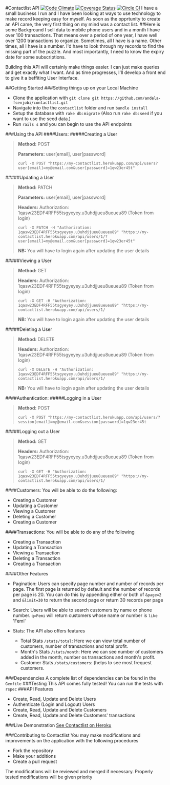 #Contactlist API [![Code Climate](https://codeclimate.com/github/andela-fsenjobi/contactlist/badges/gpa.svg)](https://codeclimate.com/github/andela-fsenjobi/contactlist) [![Coverage Status](https://coveralls.io/repos/github/andela-fsenjobi/contactlist/badge.svg?branch=master)](https://coveralls.io/github/andela-fsenjobi/contactlist?branch=master) [![Circle CI](https://circleci.com/gh/andela-fsenjobi/contactlist.svg?style=svg)](https://circleci.com/gh/andela-fsenjobi/contactlist)
I have a small business I run and I have been looking at ways to use technology to make record keeping easy for myself. As soon as the opprtunity to create an API came, the very first thing on my mind was a contact list.
##Here is some Background
I sell data to mobile phone users and in a month I have over 100 transactions. That means over a period of one year, I have well over 1200 transactions to organize. Sometimes, all I have is a name. Other times, all I have is a number. I'd have to look through my records to find the missing part of the puzzle. And most importantly, I need to know the expiry date for some subscriptions.

Building this API will certainly make things easier. I can just make queries and get exactly what I want. And as time progresses, I'll develop a front end to give it a beffiting User Interface.

##Getting Started
###Setting things up on your Local Machine

* Clone the application with `git clone git https://github.com/andela-fsenjobi/contactlist.git`
* Navigate into the the `contactlist` folder and run `bundle install`
* Setup the database with `rake db:migrate` (Also run `rake db:seed` if you want to use the seed data.)
* Run `rails s` and you can begin to use the API endpoints

###Using the API
####Users:
#####Creating a User
>**Method:** POST
>
>**Parameters:** user[email], user[password]
>
>`curl -X POST "https://my-contactlist.herokuapp.com/api/users?user[email]=my@email.com&user[password]=1qw23er45t"`

#####Updating a User
>**Method:** PATCH
>
>**Parameters:** user[email], user[password]
>
>**Headers:** Authorization: 1qasw23EDF4RFF55tsgyeyey.u3uhdjjueu8ueueu89 (Token from login)
>
>`curl -X PATCH -H "Authorization: 1qasw23EDF4RFF55tsgyeyey.u3uhdjjueu8ueueu89" "https://my-contactlist.herokuapp.com/api/users/1/?user[email]=my@email.com&user[password]=1qw23er45t"`
>
>**NB:** You will have to login again after updating the user details

#####Viewing a User
>**Method:** GET
>
>**Headers:** Authorization: 1qasw23EDF4RFF55tsgyeyey.u3uhdjjueu8ueueu89 (Token from login)
>
>`curl -X GET -H "Authorization: 1qasw23EDF4RFF55tsgyeyey.u3uhdjjueu8ueueu89" "https://my-contactlist.herokuapp.com/api/users/1/`
>
>**NB:** You will have to login again after updating the user details

#####Deleting a User
>**Method:** DELETE
>
>**Headers:** Authorization: 1qasw23EDF4RFF55tsgyeyey.u3uhdjjueu8ueueu89 (Token from login)
>
>`curl -X DELETE -H "Authorization: 1qasw23EDF4RFF55tsgyeyey.u3uhdjjueu8ueueu89" "https://my-contactlist.herokuapp.com/api/users/1/`
>
>**NB:** You will have to login again after updating the user details

####Authentication:
#####Logging in a User
>**Method:** POST
>
>`curl -X POST "https://my-contactlist.herokuapp.com/api/users/?session[email]=my@email.com&session[password]=1qw23er45t`

#####Logging out a User
>**Method:** GET
>
>**Headers:** Authorization: 1qasw23EDF4RFF55tsgyeyey.u3uhdjjueu8ueueu89 (Token from login)
>
>`curl -X GET -H "Authorization: 1qasw23EDF4RFF55tsgyeyey.u3uhdjjueu8ueueu89" "https://my-contactlist.herokuapp.com/api/users/1/`

####Customers:
You will be able to do the following:

* Creating a Customer
* Updating a Customer
* Viewing a Customer
* Deleting a Customer
* Creating a Customer


####Transactions:
You will be able to do any of the following

* Creating a Transaction
* Updating a Transaction
* Viewing a Transaction
* Deleting a Transaction
* Creating a Transaction


####Other Features
* Pagination: Users can specify page number and number of records per page. The first page is returned by default and the number of records per page is 20. You can do this by appending either or both of `&page=2` and `&limit=30` to return the second page or return 30 records per page
* Search: Users will be able to search customers by name or phone number. `q=Femi` will return customers whose name or number is `like` 'Femi'
* Stats: The API also offers features

	* Total Stats `/stats/total`: Here we can view total number of customers, number of transactions and total profit.
	* Month's Stats `/stats/month`: Here we can see number of customers added in the month, number os transactions and month's profit.
	* Customer Stats `/stats/customers`: (helps to see most frequest customers.

###Dependencies
A complete list of dependencies can be found in the `Gemfile`
###Testing
This API comes fully tested! You can run the tests with `rspec`
###API Features
* Create, Read, Update and Delete Users
* Authenticate (Login and Logout) Users
* Create, Read, Update and Delete Customers
* Create, Read, Update and Delete Customers' transactions

###Live Demonstration
[See Contactlist on Heroku](https://my-contactlist.herokuapp.com)

###Contributing to Contactlist
You may make modifications and improvements on the application with the following procedures

* Fork the repository
* Make your additions
* Create a pull request

The modifications will be reviewed and merged if necessary. Properly tested modifications will be given priority
